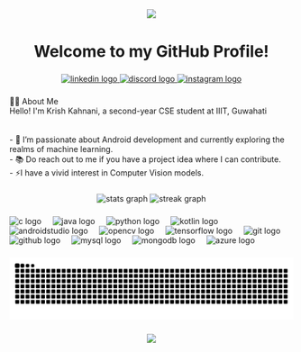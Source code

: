 <div align="center">
  <img height="100" src="https://imgs.search.brave.com/cSmsZJl83Laf8VefsCs3j0Vb1LS9q618bTKT5022Ioo/rs:fit:860:0:0/g:ce/aHR0cHM6Ly9tZWRp/YTIuZ2lwaHkuY29t/L21lZGlhL2xsYXJ3/ZHRGcUc2M0lscVVS/MS9naXBoeS5naWY_/Y2lkPTc5MGI3NjEx/MmcwbjZvYWpxazRx/cXl2cnFhN3Qybzg0/MHhobGhreHE1b2xm/NjZkaSZlcD12MV9n/aWZzX3NlYXJjaCZy/aWQ9Z2lwaHkuZ2lm/JmN0PWc.gif"  />
</div>

###

<h1 align="center">Welcome to my GitHub Profile!</h1>

###

<div align="center">
  <a href="https://www.linkedin.com/in/krish-kahnani-48115124b/" target="_blank">
    <img src="https://raw.githubusercontent.com/maurodesouza/profile-readme-generator/master/src/assets/icons/social/linkedin/default.svg" width="52" height="40" alt="linkedin logo"  />
  </a>
  <a href="https://discord.com/users/457671293756768257" target="_blank">
    <img src="https://raw.githubusercontent.com/maurodesouza/profile-readme-generator/master/src/assets/icons/social/discord/default.svg" width="52" height="40" alt="discord logo"  />
  </a>
  <a href="https://www.instagram.com/raa.ta.ta/" target="_blank">
    <img src="https://raw.githubusercontent.com/maurodesouza/profile-readme-generator/master/src/assets/icons/social/instagram/default.svg" width="52" height="40" alt="instagram logo"  />
  </a>
</div>

###

<p align="left">👩‍💻 About Me<br>Hello! I'm Krish Kahnani, a second-year CSE student at IIIT, Guwahati<br><br><br>- 🔭 I’m passionate about Android development and currently exploring the realms of machine learning.<br>- 📚 Do reach out to me if you have a project idea where I can contribute.<br>- ⚡I have a vivid interest in Computer Vision models.</p>

###

<div align="center">
  <img src="https://github-readme-stats.vercel.app/api?username=KrishO9&hide_title=false&hide_rank=false&show_icons=true&include_all_commits=true&count_private=true&disable_animations=false&theme=dracula&locale=en&hide_border=false&order=1" height="150" alt="stats graph"  />
  <img src="https://streak-stats.demolab.com?user=KrishO9&locale=en&mode=daily&theme=dracula&hide_border=false&border_radius=5&order=3" height="150" alt="streak graph"  />
</div>

###

<div align="left">
  <img src="https://cdn.jsdelivr.net/gh/devicons/devicon/icons/c/c-original.svg" height="40" alt="c logo"  />
  <img width="12" />
  <img src="https://cdn.jsdelivr.net/gh/devicons/devicon/icons/java/java-original.svg" height="40" alt="java logo"  />
  <img width="12" />
  <img src="https://cdn.jsdelivr.net/gh/devicons/devicon/icons/python/python-original.svg" height="40" alt="python logo"  />
  <img width="12" />
  <img src="https://cdn.jsdelivr.net/gh/devicons/devicon/icons/kotlin/kotlin-original.svg" height="40" alt="kotlin logo"  />
  <img width="12" />
  <img src="https://cdn.jsdelivr.net/gh/devicons/devicon/icons/androidstudio/androidstudio-original.svg" height="40" alt="androidstudio logo"  />
  <img width="12" />
  <img src="https://cdn.jsdelivr.net/gh/devicons/devicon/icons/opencv/opencv-original.svg" height="40" alt="opencv logo"  />
  <img width="12" />
  <img src="https://cdn.jsdelivr.net/gh/devicons/devicon/icons/tensorflow/tensorflow-original.svg" height="40" alt="tensorflow logo"  />
  <img width="12" />
  <img src="https://cdn.jsdelivr.net/gh/devicons/devicon/icons/git/git-original.svg" height="40" alt="git logo"  />
  <img width="12" />
  <img src="https://cdn.jsdelivr.net/gh/devicons/devicon/icons/github/github-original.svg" height="40" alt="github logo"  />
  <img width="12" />
  <img src="https://cdn.jsdelivr.net/gh/devicons/devicon/icons/mysql/mysql-original.svg" height="40" alt="mysql logo"  />
  <img width="12" />
  <img src="https://cdn.jsdelivr.net/gh/devicons/devicon/icons/mongodb/mongodb-original.svg" height="40" alt="mongodb logo"  />
  <img width="12" />
  <img src="https://cdn.jsdelivr.net/gh/devicons/devicon/icons/azure/azure-original.svg" height="40" alt="azure logo"  />
</div>

###

<img src="https://raw.githubusercontent.com/KrishO9/KrishO9/output/snake.svg" alt="Snake animation" />

###

<div align="center">
  <img src="https://profile-counter.glitch.me/KrishO9/count.svg?"  />
</div>

###
